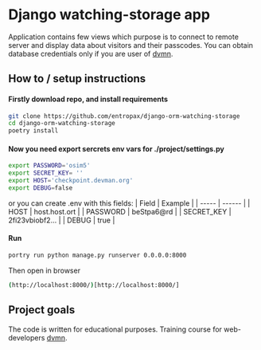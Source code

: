 # Django watching-storage app
Application contains few views which purpose is to connect to remote server
and display data about visitors and their passcodes.
You can obtain database credentials only if you are user of [dvmn](https://dvmn.org).

## How to / setup instructions
#### Firstly download repo, and install requirements
```bash
git clone https://github.com/entropax/django-orm-watching-storage
cd django-orm-watching-storage
poetry install
```

#### Now you need export sercrets env vars for ./project/settings.py
```bash
export PASSWORD='osim5'
export SECRET_KEY= ''
export HOST='checkpoint.devman.org'
export DEBUG=false
```
or you can create .env with this fields:
| Field               | Example         |
| -----               | ------          |
| HOST                | host.host.ort   |
| PASSWORD            | beStpa6@rd      |
| SECRET_KEY          | 2fi23vbiobf2... |
| DEBUG               | true            |

#### Run
```bash
portry run python manage.py runserver 0.0.0.0:8000
```
Then open in browser
```bash
(http://localhost:8000/)[http://localhost:8000/]
```
## Project goals
The code is written for educational purposes.
Training course for web-developers [dvmn](https://dvmn.org).
